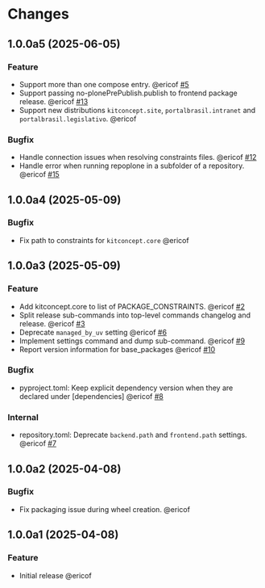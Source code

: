 # Changes

<!-- towncrier release notes start -->

## 1.0.0a5 (2025-06-05)


### Feature

- Support more than one compose entry. @ericof [#5](https://github.com/plone/repoplone/issues/5)
- Support passing no-plonePrePublish.publish to frontend package release. @ericof [#13](https://github.com/plone/repoplone/issues/13)
- Support new distributions `kitconcept.site`, `portalbrasil.intranet` and `portalbrasil.legislativo`. @ericof 


### Bugfix

- Handle connection issues when resolving constraints files. @ericof [#12](https://github.com/plone/repoplone/issues/12)
- Handle error when running repoplone in a subfolder of a repository. @ericof [#15](https://github.com/plone/repoplone/issues/15)

## 1.0.0a4 (2025-05-09)


### Bugfix

- Fix path to constraints for `kitconcept.core` @ericof 

## 1.0.0a3 (2025-05-09)


### Feature

- Add kitconcept.core to list of PACKAGE_CONSTRAINTS. @ericof [#2](https://github.com/plone/repoplone/issues/2)
- Split release sub-commands into top-level commands changelog and release. @ericof [#3](https://github.com/plone/repoplone/issues/3)
- Deprecate `managed_by_uv` setting @ericof [#6](https://github.com/plone/repoplone/issues/6)
- Implement settings command and dump sub-command. @ericof [#9](https://github.com/plone/repoplone/issues/9)
- Report version information for base_packages @ericof [#10](https://github.com/plone/repoplone/issues/10)


### Bugfix

- pyproject.toml: Keep explicit dependency version when they are declared under [dependencies] @ericof [#8](https://github.com/plone/repoplone/issues/8)


### Internal

- repository.toml: Deprecate `backend.path` and `frontend.path` settings. @ericof [#7](https://github.com/plone/repoplone/issues/7)

## 1.0.0a2 (2025-04-08)


### Bugfix

- Fix packaging issue during wheel creation. @ericof 

## 1.0.0a1 (2025-04-08)


### Feature

- Initial release @ericof
